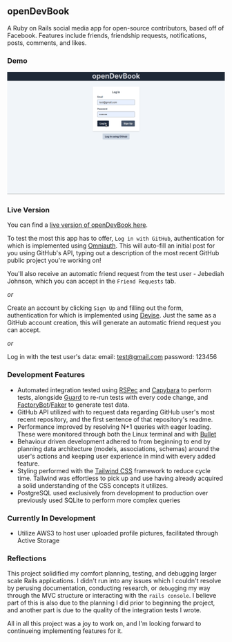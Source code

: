 ## openDevBook

A Ruby on Rails social media app for open-source contributors, based off of Facebook. Features include friends, friendship requests, notifications, posts, comments, and likes. 

### Demo

<img src='openDevBook.gif' alt='devbook_demo'>

### Live Version

You can find a [live version of openDevBook here](www.opendevbook.com). 

To test the most this app has to offer, `Log in with GitHub`, authentication for which is implemented using [Omniauth](https://github.com/omniauth/omniauth). This will auto-fill an initial post for you using GitHub's API, typing out a description of the most recent GitHub public project you're working on!

You'll also receive an automatic friend request from the test user - Jebediah Johnson, which you can accept in the `Friend Requests` tab.

*or*

Create an account by clicking `Sign Up` and filling out the form, authentication for which is implemented using [Devise](https://github.com/heartcombo/devise/). Just the same as a GitHub account creation, this will generate an automatic friend request you can accept. 

*or*

Log in with the test user's data:
email: test@gmail.com
password: 123456

### Development Features

- Automated integration tested using [RSPec](https://github.com/rspec/rspec-rails) and [Capybara](https://github.com/teamcapybara/capybara) to perform tests, alongside [Guard](https://github.com/guard/guard) to re-run tests with every code change, and [FactoryBot](https://github.com/thoughtbot/factory_bot)/[Faker](https://github.com/faker-ruby/faker) to generate test data. 
- GitHub API utilized with to request data regarding GitHub user's most recent repository, and the first sentence of that repository's readme. 
- Performance improved by resolving N+1 queries with eager loading. These were monitored through both the Linux terminal and with [Bullet](https://github.com/flyerhzm/bullet0)
- Behaviour driven development adhered to from beginning to end by planning data architecture (models, associations, schemas) around the user's actions and keeping user experience in mind with every added feature. 
- Styling performed with the [Tailwind CSS](https://tailwindcss.com/) framework to reduce cycle time. Tailwind was effortless to pick up and use having already acquired a solid understanding of the CSS concepts it utilizes. 
- PostgreSQL used exclusively from development to production over previously used SQLite to perform more complex queries

### Currently In Development
- Utilize AWS3 to host user uploaded profile pictures, facilitated through Active Storage

### Reflections
This project solidified my comfort planning, testing, and debugging larger scale Rails applications. I didn't run into any issues which I couldn't resolve by perusing documentation, conducting research, or `debug`ging my way through the MVC structure or interacting with the `rails console`. I believe part of this is also due to the planning I did prior to beginning the project, and another part is due to the quality of the integration tests I wrote. 

All in all this project was a joy to work on, and I'm looking forward to continueing implementing features for it.
